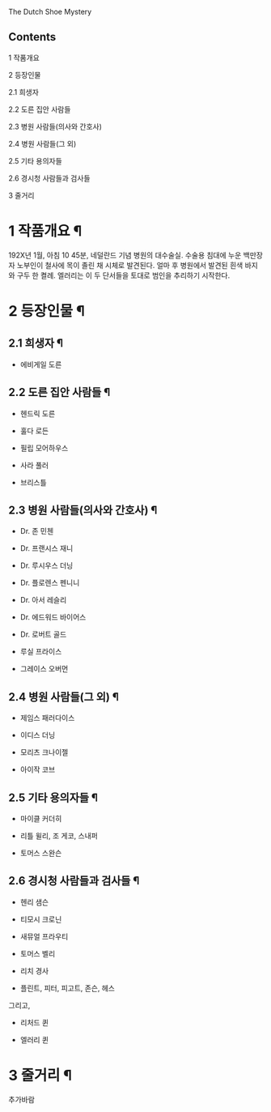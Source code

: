 The Dutch Shoe Mystery  

## Contents

    

1 작품개요

2 등장인물

    

2.1 희생자

2.2 도른 집안 사람들

2.3 병원 사람들(의사와 간호사)

2.4 병원 사람들(그 외)

2.5 기타 용의자들

2.6 경시청 사람들과 검사들

3 줄거리

# 1 작품개요 ¶

192X년 1월, 아침 10 45분, 네덜란드 기념 병원의 대수술실. 수술용 침대에 누운 백만장자 노부인이 철사에 목이 졸린 채 시체로
발견된다. 얼마 후 병원에서 발견된 흰색 바지와 구두 한 켤례. 엘러리는 이 두 단서들을 토대로 범인을 추리하기 시작한다.

  

# 2 등장인물 ¶

  

## 2.1 희생자 ¶

  * 에비게일 도른  

## 2.2 도른 집안 사람들 ¶

  * 헨드릭 도른  

  * 훌다 로든  

  * 필립 모어하우스  

  * 사라 풀러  

  * 브리스틀  

## 2.3 병원 사람들(의사와 간호사) ¶

  * Dr. 존 민첸  

  * Dr. 프랜시스 재니  

  * Dr. 루시우스 더닝  

  * Dr. 플로렌스 펜니니  

  * Dr. 아서 레슬리  

  * Dr. 에드워드 바이어스  

  * Dr. 로버트 골드  

  * 루실 프라이스  

  * 그레이스 오버먼  

## 2.4 병원 사람들(그 외) ¶

  * 제임스 패러다이스  

  * 이디스 더닝  

  * 모리츠 크나이젤  

  * 아이작 코브  

## 2.5 기타 용의자들 ¶

  * 마이클 커더히  

  * 리틀 윌리, 조 게코, 스내퍼  

  * 토머스 스완슨  

## 2.6 경시청 사람들과 검사들 ¶

  * 헨리 샘슨  

  * 티모시 크로닌  

  * 새뮤얼 프라우티  

  * 토머스 벨리  

  * 리치 경사  

  * 플린트, 피터, 피고트, 존슨, 헤스  
  

그리고,  

  * 리처드 퀸  

  * 엘러리 퀸   
  

# 3 줄거리 ¶

추가바람  

